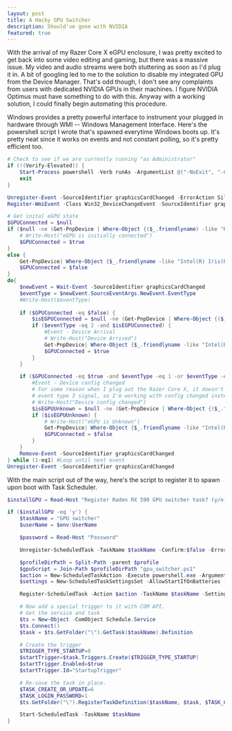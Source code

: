 ```yaml
---
layout: post
title: A Hacky GPU Switcher
description: Should've gone with NVIDIA
featured: true
---
```


With the arrival of my Razer Core X eGPU enclosure, I was pretty excited to get
back into some video editing and gaming, but there was a massive issue. My
video and audio streams were both stuttering as soon as I'd plug it in. A bit of
googling led to me to the solution to disable my integrated GPU from the Device
Manager. That's odd though, I don't see any complaints from users with dedicated
NVIDIA GPUs in their machines. I figure NVIDIA Optimus must have something to do
with this. Anyway with a working solution, I could finally begin automating this
procedure.

Windows provides a pretty powerful interface to instrument your plugged in
hardware through WMI -- Windows Management Interface. Here's the powershell
script I wrote that's spawned everytime Windows boots up. It's pretty neat since
it works on events and not constant polling, so it's pretty efficient too.


```powershell
# Check to see if we are currently running "as Administrator"
if (!(Verify-Elevated)) {
    Start-Process powershell -Verb runAs -ArgumentList @("-NoExit", "-Command `"cd `'$(([string](Get-Location)).TrimEnd('\'))`'; $($myInvocation.MyCommand.Definition)`"")
    exit
}

Unregister-Event -SourceIdentifier graphicsCardChanged -ErrorAction SilentlyContinue
Register-WmiEvent -Class Win32_DeviceChangeEvent -SourceIdentifier graphicsCardChanged

# Get inital eGPU state
$GPUConnected = $null
if ($null -ne (Get-PnpDevice | Where-Object {($_.friendlyname) -like "Radeon RX 590*" -and ($_.status) -like "Ok"})) {
    # Write-Host("eGPU is initially connected")
    $GPUConnected = $true
}
else {
    Get-PnpDevice| Where-Object {$_.friendlyname -like "Intel(R) Iris(R) Plus Graphics*"} | Enable-PnpDevice -Confirm:$false
    $GPUConnected = $false
}
do{
    $newEvent = Wait-Event -SourceIdentifier graphicsCardChanged
    $eventType = $newEvent.SourceEventArgs.NewEvent.EventType
    #Write-Host($eventType)
    
    if ($GPUConnected -eq $false) {
        $isEGPUConnected = $null -ne (Get-PnpDevice | Where-Object {($_.friendlyname) -like "Radeon RX 590*" -and ($_.status) -like "Ok"})
        if ($eventType -eq 2 -and $isEGPUConnected) {
            #Event - Device Arrival
            # Write-Host("Device Arrived")
            Get-PnpDevice| Where-Object {$_.friendlyname -like "Intel(R) Iris(R) Plus Graphics*"} | Disable-PnpDevice -Confirm:$false
            $GPUConnected = $true
        }
    }

    if ($GPUConnected -eq $true -and $eventType -eq 1 -or $eventType -eq 3) {
        #Event - Device config changed
        # For some reason when I plug out the Razer Core X, it doesn't send an
        # event type 3 signal, so I'm working with config changed instead.
        # Write-Host("Device config changed")
        $isEGPUUnknown = $null -ne (Get-PnpDevice | Where-Object {($_.friendlyname) -like "Radeon RX 590*" -and ($_.status) -like "Unknown"})
        if ($isEGPUUnknown) {
            # Write-Host("eGPU is Unknown")
            Get-PnpDevice| Where-Object {$_.friendlyname -like "Intel(R) Iris(R) Plus Graphics*"} | Enable-PnpDevice -Confirm:$false
            $GPUConnected = $false
        }
    }	
    Remove-Event -SourceIdentifier graphicsCardChanged
} while (1-eq1) #Loop until next event
Unregister-Event -SourceIdentifier graphicsCardChanged
```

With the main script out of the way, here's the script to register it to spawn
upon boot with Task Scheduler.

```powershell
$installGPU = Read-Host "Register Raden RX 590 GPU switcher task? (y/n)"

if ($installGPU -eq 'y') {
    $taskName = "GPU switcher"
    $userName = $env:UserName

    $password = Read-Host "Password"

    Unregister-ScheduledTask -TaskName $taskName -Confirm:$false -Erroraction SilentlyContinue

    $profileDirPath = Split-Path -parent $profile
    $gpuScript = Join-Path $profileDirPath "gpu_switcher.ps1"
    $action = New-ScheduledTaskAction -Execute powershell.exe -Argument "`"$gpuScript`""
    $settings = New-ScheduledTaskSettingsSet -AllowStartIfOnBatteries -DontStopIfGoingOnBatteries

    Register-ScheduledTask -Action $action -TaskName $taskName -Settings $settings  -Description "Switches to the Radeon RX 590 eGPU when plugged in" -User $userName -Password $password

    # Now add a special trigger to it with COM API.
    # Get the service and task
    $ts = New-Object -ComObject Schedule.Service
    $ts.Connect()
    $task = $ts.GetFolder("\").GetTask($taskName).Definition

    # Create the trigger
    $TRIGGER_TYPE_STARTUP=8
    $startTrigger=$task.Triggers.Create($TRIGGER_TYPE_STARTUP)
    $startTrigger.Enabled=$true
    $startTrigger.Id="StartupTrigger"

    # Re-save the task in place.
    $TASK_CREATE_OR_UPDATE=6
    $TASK_LOGIN_PASSWORD=1
    $ts.GetFolder("\").RegisterTaskDefinition($taskName, $task, $TASK_CREATE_OR_UPDATE, $userName, $password, $TASK_LOGIN_PASSWORD)

    Start-ScheduledTask -TaskName $taskName
}
```